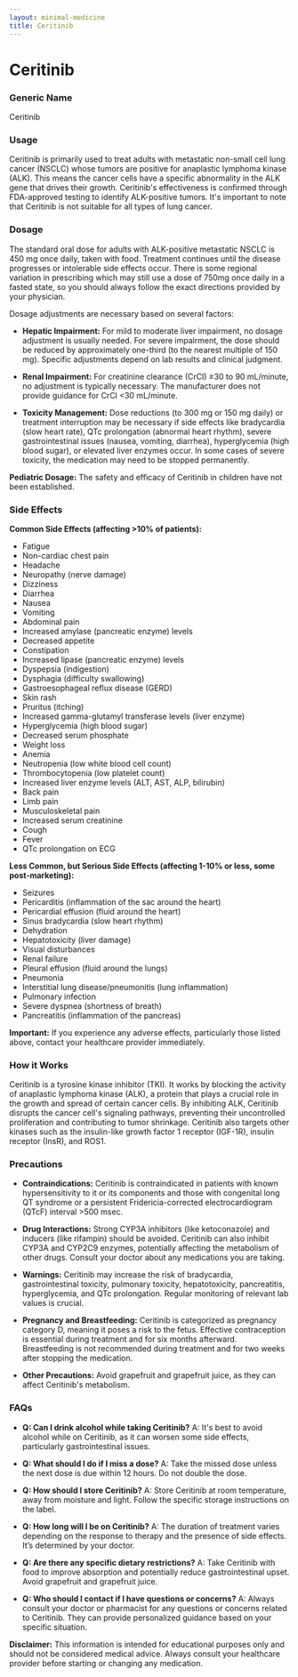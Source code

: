 ```yaml
---
layout: minimal-medicine
title: Ceritinib
---
```


# Ceritinib
### Generic Name
Ceritinib

### Usage
Ceritinib is primarily used to treat adults with metastatic non-small cell lung cancer (NSCLC) whose tumors are positive for anaplastic lymphoma kinase (ALK).  This means the cancer cells have a specific abnormality in the ALK gene that drives their growth.  Ceritinib's effectiveness is confirmed through FDA-approved testing to identify ALK-positive tumors.  It's important to note that Ceritinib is not suitable for all types of lung cancer.


### Dosage
The standard oral dose for adults with ALK-positive metastatic NSCLC is 450 mg once daily, taken with food. Treatment continues until the disease progresses or intolerable side effects occur.  There is some regional variation in prescribing which may still use a dose of 750mg once daily in a fasted state, so you should always follow the exact directions provided by your physician.

Dosage adjustments are necessary based on several factors:

* **Hepatic Impairment:** For mild to moderate liver impairment, no dosage adjustment is usually needed. For severe impairment, the dose should be reduced by approximately one-third (to the nearest multiple of 150 mg).  Specific adjustments depend on lab results and clinical judgment.

* **Renal Impairment:** For creatinine clearance (CrCl) ≥30 to 90 mL/minute, no adjustment is typically necessary.  The manufacturer does not provide guidance for CrCl <30 mL/minute.

* **Toxicity Management:**  Dose reductions (to 300 mg or 150 mg daily) or treatment interruption may be necessary if side effects like bradycardia (slow heart rate), QTc prolongation (abnormal heart rhythm), severe gastrointestinal issues (nausea, vomiting, diarrhea), hyperglycemia (high blood sugar), or elevated liver enzymes occur.  In some cases of severe toxicity, the medication may need to be stopped permanently.

**Pediatric Dosage:**  The safety and efficacy of Ceritinib in children have not been established.


### Side Effects

**Common Side Effects (affecting >10% of patients):**

* Fatigue
* Non-cardiac chest pain
* Headache
* Neuropathy (nerve damage)
* Dizziness
* Diarrhea
* Nausea
* Vomiting
* Abdominal pain
* Increased amylase (pancreatic enzyme) levels
* Decreased appetite
* Constipation
* Increased lipase (pancreatic enzyme) levels
* Dyspepsia (indigestion)
* Dysphagia (difficulty swallowing)
* Gastroesophageal reflux disease (GERD)
* Skin rash
* Pruritus (itching)
* Increased gamma-glutamyl transferase levels (liver enzyme)
* Hyperglycemia (high blood sugar)
* Decreased serum phosphate
* Weight loss
* Anemia
* Neutropenia (low white blood cell count)
* Thrombocytopenia (low platelet count)
* Increased liver enzyme levels (ALT, AST, ALP, bilirubin)
* Back pain
* Limb pain
* Musculoskeletal pain
* Increased serum creatinine
* Cough
* Fever
* QTc prolongation on ECG


**Less Common, but Serious Side Effects (affecting 1-10% or less, some post-marketing):**

* Seizures
* Pericarditis (inflammation of the sac around the heart)
* Pericardial effusion (fluid around the heart)
* Sinus bradycardia (slow heart rhythm)
* Dehydration
* Hepatotoxicity (liver damage)
* Visual disturbances
* Renal failure
* Pleural effusion (fluid around the lungs)
* Pneumonia
* Interstitial lung disease/pneumonitis (lung inflammation)
* Pulmonary infection
* Severe dyspnea (shortness of breath)
* Pancreatitis (inflammation of the pancreas)

**Important:** If you experience any adverse effects, particularly those listed above, contact your healthcare provider immediately.


### How it Works
Ceritinib is a tyrosine kinase inhibitor (TKI).  It works by blocking the activity of anaplastic lymphoma kinase (ALK), a protein that plays a crucial role in the growth and spread of certain cancer cells.  By inhibiting ALK, Ceritinib disrupts the cancer cell's signaling pathways, preventing their uncontrolled proliferation and contributing to tumor shrinkage.  Ceritinib also targets other kinases such as the insulin-like growth factor 1 receptor (IGF-1R), insulin receptor (InsR), and ROS1.


### Precautions

* **Contraindications:** Ceritinib is contraindicated in patients with known hypersensitivity to it or its components and those with congenital long QT syndrome or a persistent Fridericia-corrected electrocardiogram (QTcF) interval >500 msec.

* **Drug Interactions:**  Strong CYP3A inhibitors (like ketoconazole) and inducers (like rifampin) should be avoided. Ceritinib can also inhibit CYP3A and CYP2C9 enzymes, potentially affecting the metabolism of other drugs. Consult your doctor about any medications you are taking.

* **Warnings:** Ceritinib may increase the risk of bradycardia, gastrointestinal toxicity, pulmonary toxicity, hepatotoxicity, pancreatitis, hyperglycemia, and QTc prolongation. Regular monitoring of relevant lab values is crucial.

* **Pregnancy and Breastfeeding:** Ceritinib is categorized as pregnancy category D, meaning it poses a risk to the fetus. Effective contraception is essential during treatment and for six months afterward. Breastfeeding is not recommended during treatment and for two weeks after stopping the medication.

* **Other Precautions:** Avoid grapefruit and grapefruit juice, as they can affect Ceritinib's metabolism.


### FAQs

* **Q: Can I drink alcohol while taking Ceritinib?**  A: It's best to avoid alcohol while on Ceritinib, as it can worsen some side effects, particularly gastrointestinal issues.

* **Q: What should I do if I miss a dose?** A: Take the missed dose unless the next dose is due within 12 hours. Do not double the dose.

* **Q: How should I store Ceritinib?** A: Store Ceritinib at room temperature, away from moisture and light.  Follow the specific storage instructions on the label.

* **Q: How long will I be on Ceritinib?** A: The duration of treatment varies depending on the response to therapy and the presence of side effects. It’s determined by your doctor.

* **Q: Are there any specific dietary restrictions?** A: Take Ceritinib with food to improve absorption and potentially reduce gastrointestinal upset.  Avoid grapefruit and grapefruit juice.

* **Q: Who should I contact if I have questions or concerns?**  A: Always consult your doctor or pharmacist for any questions or concerns related to Ceritinib.  They can provide personalized guidance based on your specific situation.

**Disclaimer:** This information is intended for educational purposes only and should not be considered medical advice. Always consult your healthcare provider before starting or changing any medication.
